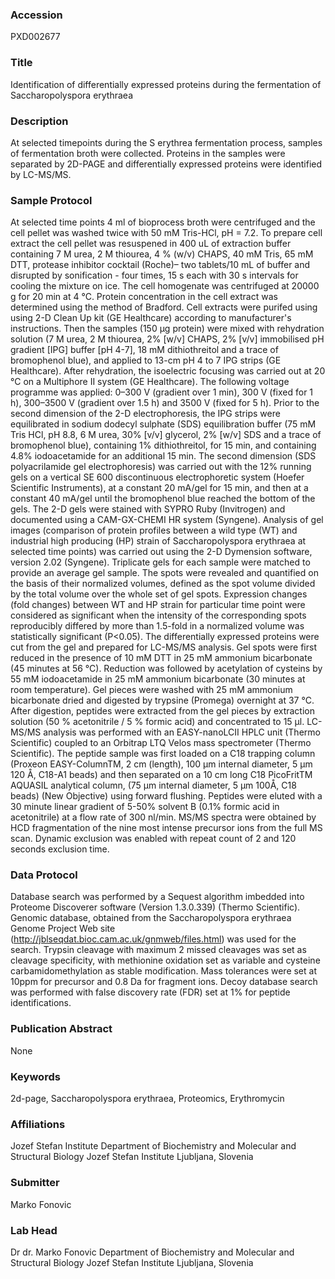 ### Accession
PXD002677

### Title
Identification of differentially expressed proteins during the fermentation of Saccharopolyspora erythraea

### Description
At selected timepoints during the S erythrea fermentation process, samples of fermentation broth were collected. Proteins in the samples were separated by 2D-PAGE and differentially expressed proteins were identified by LC-MS/MS.

### Sample Protocol
At selected time points 4 ml of bioprocess broth were centrifuged and the cell pellet was washed twice with 50 mM Tris-HCl, pH = 7.2. To prepare cell extract the cell pellet was resuspened in 400 uL of extraction buffer containing 7 M urea, 2 M thiourea, 4 % (w/v) CHAPS, 40 mM Tris, 65 mM DTT, protease inhibitor cocktail (Roche)– two tablets/10 mL of buffer and disrupted by sonification - four times, 15 s each with 30 s intervals for cooling the mixture on ice. The cell homogenate was centrifuged at 20000 g for 20 min at 4 °C.  Protein concentration in the cell extract was determined using the method of Bradford. Cell extracts were purifed using using 2-D Clean Up kit (GE Healthcare) according to manufacturer's instructions.  Then the samples (150 µg protein) were mixed with rehydration solution (7 M urea, 2 M thiourea, 2% [w/v] CHAPS, 2% [v/v] immobilised pH gradient [IPG] buffer [pH 4-7], 18 mM dithiothreitol and a trace of bromophenol blue), and applied to 13-cm pH 4 to 7 IPG strips (GE Healthcare). After rehydration, the isoelectric focusing was carried out at 20 °C on a Multiphore II system (GE Healthcare). The following voltage programme was applied: 0–300 V (gradient over 1 min), 300 V (fixed for 1 h), 300–3500 V (gradient over 1.5 h) and 3500 V (fixed for 5 h). Prior to the second dimension of the 2-D electrophoresis, the IPG strips were equilibrated in sodium dodecyl sulphate (SDS) equilibration buffer (75 mM Tris HCl, pH 8.8, 6 M urea, 30% [v/v] glycerol, 2% [w/v] SDS and a trace of bromophenol blue), containing 1% dithiothreitol, for 15 min, and containing 4.8% iodoacetamide for an additional 15 min. The second dimension (SDS polyacrilamide gel electrophoresis) was carried out with the 12% running gels on a vertical SE 600 discontinuous electrophoretic system (Hoefer Scientific Instruments), at a constant 20 mA/gel for 15 min, and then at a constant 40 mA/gel until the bromophenol blue reached the bottom of the gels. The 2-D gels were stained with SYPRO Ruby (Invitrogen) and documented using a CAM-GX-CHEMI HR system (Syngene). Analysis of gel images (comparison of protein profiles between a wild type (WT) and industrial high producing (HP) strain of Saccharopolyspora erythraea at selected time points) was carried out using the 2-D Dymension software, version 2.02 (Syngene). Triplicate gels for each sample were matched to provide an average gel sample. The spots were revealed and quantified on the basis of their normalized volumes, defined as the spot volume divided by the total volume over the whole set of gel spots. Expression changes (fold changes) between WT and HP strain for particular time point were considered as significant when the intensity of the corresponding spots reproducibly differed by more than 1.5-fold in a normalized volume was statistically significant (P<0.05). The differentially expressed proteins were cut from the gel and prepared for LC-MS/MS analysis. Gel spots were first reduced in the presence of 10 mM DTT in 25 mM ammonium bicarbonate (45 minutes at 56 °C). Reduction was followed by acetylation of cysteins by 55 mM iodoacetamide in 25 mM ammonium bicarbonate (30 minutes at room temperature). Gel pieces were washed with 25 mM ammonium bicarbonate dried and digested by trypsine (Promega) overnight at 37 °C. After digestion, peptides were extracted from the gel pieces by extraction solution (50 % acetonitrile / 5 % formic acid) and concentrated to 15 µl. LC-MS/MS analysis was performed with an EASY-nanoLCII HPLC unit (Thermo Scientific) coupled to an Orbitrap LTQ Velos mass spectrometer (Thermo Scientific). The peptide sample was first loaded on a C18 trapping column (Proxeon EASY-ColumnTM, 2 cm (length), 100 μm internal diameter, 5 μm 120 Å, C18-A1 beads) and then separated on a 10 cm long C18 PicoFritTM AQUASIL analytical column, (75 µm internal diameter, 5 μm 100Å, C18 beads) (New Objective) using forward flushing. Peptides were eluted with a 30 minute linear gradient of 5-50% solvent B (0.1% formic acid in acetonitrile) at a flow rate of 300 nl/min. MS/MS spectra were obtained by HCD fragmentation of the nine most intense precursor ions from the full MS scan. Dynamic exclusion was enabled with repeat count of 2 and 120 seconds exclusion time.

### Data Protocol
Database search was performed by a Sequest algorithm imbedded into Proteome Discoverer software (Version 1.3.0.339) (Thermo Scientific). Genomic database, obtained from the Saccharopolyspora erythraea  Genome Project Web site (http://jblseqdat.bioc.cam.ac.uk/gnmweb/files.html) was used for the search. Trypsin cleavage with maximum 2 missed cleavages was set as cleavage specificity, with methionine oxidation set as variable and cysteine carbamidomethylation as stable modification. Mass tolerances were set at 10ppm for precursor and 0.8 Da for fragment ions. Decoy database search was performed with false discovery rate (FDR) set at 1% for peptide identifications.

### Publication Abstract
None

### Keywords
2d-page, Saccharopolyspora erythraea, Proteomics, Erythromycin

### Affiliations
Jozef Stefan Institute
Department of Biochemistry and Molecular and Structural Biology Jozef Stefan Institute Ljubljana, Slovenia

### Submitter
Marko Fonovic

### Lab Head
Dr dr. Marko Fonovic
Department of Biochemistry and Molecular and Structural Biology Jozef Stefan Institute Ljubljana, Slovenia


